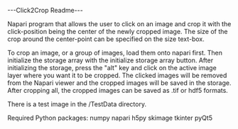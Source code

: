 ---Click2Crop Readme---

Napari program that allows the user to click on an image and crop it with the click-position being the center of the newly cropped image. The size of the crop around the center-point can be specified on the size text-box. 

To crop an image, or a group of images, load them onto napari first. Then initialize the storage array with the initialize storage array button. After initializing the storage, press the "alt" key and click on the active image layer where you want it to be cropped. The clicked images will be removed from the Napari viewer and the cropped images will be saved in the storage. After cropping all, the cropped images can be saved as .tif or hdf5 formats.

There is a test image in the /TestData directory.

Required Python packages: 
numpy
napari
h5py
skimage
tkinter
pyQt5
